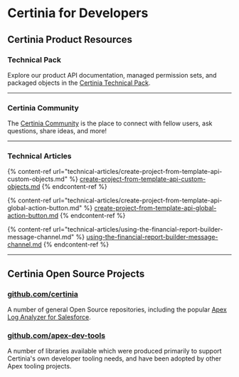 # Certinia for Developers

## Certinia Product Resources

### Technical Pack

Explore our product API documentation, managed permission sets, and packaged objects in the [Certinia Technical Pack](https://help.financialforce.com/TechnicalReference/2024.2/Default.htm).

***

### Certinia Community

The [Certinia Community](https://erp.force.com/community/login) is the place to connect with fellow users, ask questions, share ideas, and more!

***

### Technical Articles

{% content-ref url="technical-articles/create-project-from-template-api-custom-objects.md" %}
[create-project-from-template-api-custom-objects.md](technical-articles/create-project-from-template-api-custom-objects.md)
{% endcontent-ref %}

{% content-ref url="technical-articles/create-project-from-template-api-global-action-button.md" %}
[create-project-from-template-api-global-action-button.md](technical-articles/create-project-from-template-api-global-action-button.md)
{% endcontent-ref %}

{% content-ref url="technical-articles/using-the-financial-report-builder-message-channel.md" %}
[using-the-financial-report-builder-message-channel.md](technical-articles/using-the-financial-report-builder-message-channel.md)
{% endcontent-ref %}

***

## Certinia Open Source Projects

### [github.com/certinia](https://github.com/certinia)

A number of general Open Source repositories, including the popular [Apex Log Analyzer for Salesforce](https://github.com/certinia/debug-log-analyzer).

### [github.com/apex-dev-tools](https://github.com/apex-dev-tools)

A number of libraries available which were produced primarily to support Certinia's own developer tooling needs, and have been adopted by other Apex tooling projects.
